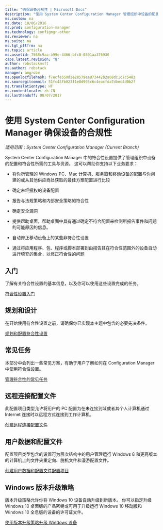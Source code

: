 ```yaml
---
title: "确保设备合规性 | Microsoft Docs"
description: "使用 System Center Configuration Manager 管理组织中设备的配置和合规性。"
ms.custom: na
ms.date: 10/06/2016
ms.prod: configuration-manager
ms.technology: configmgr-other
ms.reviewer: na
ms.suite: na
ms.tgt_pltfrm: na
ms.topic: article
ms.assetid: 7568c9aa-b99e-4466-bfc8-0301aa376930
caps.latest.revision: "8"
author: robstackmsft
ms.author: robstack
manager: angrobe
ms.openlocfilehash: f7ecfe550d2e28579ea873442b2a68dc1c7c5483
ms.sourcegitcommit: 51fc48fb023f1e8d995c6c4eacfda7dbec4d0b2f
ms.translationtype: HT
ms.contentlocale: zh-CN
ms.lasthandoff: 08/07/2017
---
```

# <a name="ensure-device-compliance-with-system-center-configuration-manager"></a>使用 System Center Configuration Manager 确保设备的合规性

*适用范围：System Center Configuration Manager (Current Branch)*

System Center Configuration Manager 中的符合性设置提供了管理组织中设备的配置和符合性所需的工具与资源。 这可以帮助你支持以下业务要求：  

-   将你所管理的 Windows PC、Mac 计算机、服务器和移动设备的配置与你创建的或从其他供应商处获取的最佳方案配置进行比较  

-   确定未经授权的设备配置  

-   报告与法规策略和内部安全策略的符合性  

-   确定安全漏洞  

-   提供帮助桌面，帮助桌面中具有通过确定不符合配置来检测所报告事件和问题的可能原因的信息。  

-   自动修正移动设备上的某些非符合性设置  

-   通过将应用程序、包、程序或脚本部署到由报告其在符合性范围外的设备自动进行填充的集合，以修正符合性的问题  


## <a name="get-started"></a>入门  
 了解有关符合性设置的基本信息，以及你可以使用这些设置完成的任务。  

 [符合性设置入门](../../compliance/get-started/get-started-with-compliance-settings.md)  

## <a name="plan-and-design"></a>规划和设计  
 在开始使用符合性设置之前，请确保你已实现本主题中包含的必要先决条件。  

 [规划和配置符合性设置](../../compliance/plan-design/plan-for-and-configure-compliance-settings.md)  

## <a name="common-tasks"></a>常见任务  
 本部分中会列出一些常见方案，有助于用户了解如何在 Configuration Manager 中使用符合性设置。  

 [管理符合性的常见任务](../../compliance/plan-design/common-tasks-for-managing-compliance.md)  

## <a name="remote-connection-profiles"></a>远程连接配置文件  
 此配置项目类型允许将用户的 PC 配置为在未连接到域或者其个人计算机通过 Internet 连接时以远程方式连接到工作计算机。  

 [创建远程连接配置文件](/sccm/compliance/deploy-use/create-remote-connection-profiles)  

## <a name="user-data-and-profiles"></a>用户数据和配置文件  
 配置项目类型包含的设置可为层次结构中的用户管理运行 Windows 8 和更高版本的计算机上的文件夹重定向、脱机文件和漫游配置文件。  

 [创建用户数据和配置文件配置项目](/sccm/compliance/deploy-use/create-user-data-and-profiles-configuration-items)  

## <a name="windows-edition-upgrade-policy"></a>Windows 版本升级策略  
 版本升级策略允许你将 Windows 10 设备自动升级到新版本。 你可以指定升级 Windows 10 桌面版的产品密钥或可用于升级运行 Windows 10 移动版和 Windows 10 全息版的设备的许可证文件。  

 [使用版本升级策略升级 Windows 设备](/sccm/compliance/deploy-use/upgrade-windows-version)  
